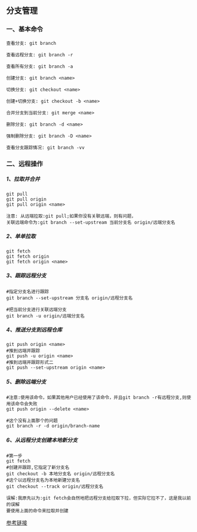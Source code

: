 分支管理
-----
### 一、基本命令
```
查看分支: git branch
```
```
查看远程分支: git branch -r
```
```
查看所有分支: git branch -a
```
```
创建分支: git branch <name>
```
```
切换分支: git checkout <name>
```
```
创建+切换分支: git checkout -b <name>
```
```
合并分支到当前分支: git merge <name>
```
```
删除分支: git branch -d <name>
```
```
强制删除分支: git branch -D <name>
```
```
查看分支跟踪情况: git branch -vv
```
### 二、远程操作
##### 1、拉取并合并
```
git pull
git pull origin
git pull origin <name>
```
```
注意: 从远端拉取:git pull;如果你没有关联远端，则有问题，
关联远端命令为:git branch --set-upstream 当前分支名 origin/远端分支名
```
##### 2、单单拉取
```
git fetch
git fetch origin
git fetch origin <name>
```
##### 3、跟踪远程分支
```
#指定分支名进行跟踪
git branch --set-upstream 分支名 origin/远程分支名
```
```
#把当前分支进行关联远端分支
git branch -u origin/远端分支名
```
##### 4、推送分支到远程仓库
```
git push origin <name>
#推到远端并跟踪
git push -u origin <name>
#推到远端并跟踪形式二
git push --set-upstream origin <name>
```
##### 5、删除远端分支
```
#注意:使用该命令，如果其他用户已经使用了该命令，并且git branch -r有远程分支,则使用该命令会失败
git push origin --delete <name>
```
```
#这个没有上面那个的问题
git branch -r -d origin/branch-name
```
##### 6、从远程分支创建本地新分支
```
#第一步
git fetch
#创建并跟踪,它指定了新分支名
git checkout -b 本地分支名 origin/远程分支名
#这个以远程分支名为本地新建分支名
git checkout --track origin/远程分支名
```
```
误解:我原先以为:git fetch会自然地把远程分支给拉取下拉，但实际它拉不了，这是我以前的误解
要使用上面的命令来拉取并创建
```
[参考链接](https://git-scm.com/book/zh/v2/Git-%E5%88%86%E6%94%AF-%E8%BF%9C%E7%A8%8B%E5%88%86%E6%94%AF)

